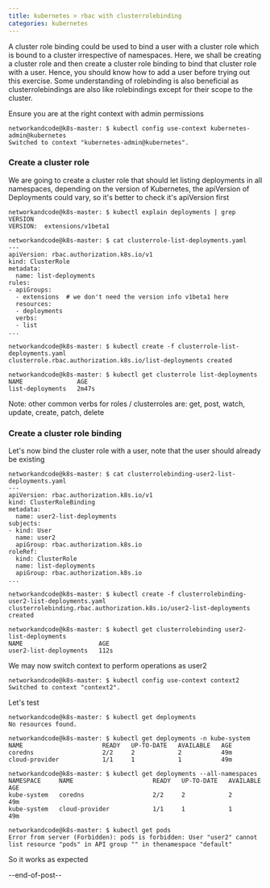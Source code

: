 ```yaml
---
title: kubernetes > rbac with clusterrolebinding
categories: kubernetes
---
```


A cluster role binding could be used to bind a user with a cluster role which is bound to a cluster irrespective of 
namespaces. Here, we shall be creating a cluster role and then create a cluster role binding to bind that cluster role 
with a user. Hence, you should know how to add a user before trying out this exercise. Some understanding of rolebinding is 
also beneficial as clusterrolebindings are also like rolebindings except for their scope to the cluster.

Ensure you are at the right context with admin permissions
```
networkandcode@k8s-master: $ kubectl config use-context kubernetes-admin@kubernetes
Switched to context "kubernetes-admin@kubernetes".
```

### Create a cluster role
We are going to create a cluster role that should let listing deployments in all namespaces, depending on the version 
of Kubernetes, the apiVersion of Deployments could vary, so it's better to check it's apiVersion first
```
networkandcode@k8s-master: $ kubectl explain deployments | grep VERSION
VERSION:  extensions/v1beta1

networkandcode@k8s-master: $ cat clusterrole-list-deployments.yaml
---
apiVersion: rbac.authorization.k8s.io/v1
kind: ClusterRole
metadata:
  name: list-deployments
rules:
- apiGroups:
  - extensions  # we don't need the version info v1beta1 here
  resources:
  - deployments
  verbs:
  - list
...

networkandcode@k8s-master: $ kubectl create -f clusterrole-list-deployments.yaml
clusterrole.rbac.authorization.k8s.io/list-deployments created

networkandcode@k8s-master: $ kubectl get clusterrole list-deployments
NAME               AGE
list-deployments   2m47s
```

Note: other common verbs for roles / clusterroles are: get, post, watch, update, create, patch, delete

### Create a cluster role binding
Let's now bind the cluster role with a user, note that the user should already be existing
```
networkandcode@k8s-master: $ cat clusterrolebinding-user2-list-deployments.yaml
---
apiVersion: rbac.authorization.k8s.io/v1
kind: ClusterRoleBinding
metadata:
  name: user2-list-deployments
subjects:
- kind: User
  name: user2
  apiGroup: rbac.authorization.k8s.io
roleRef:
  kind: ClusterRole
  name: list-deployments
  apiGroup: rbac.authorization.k8s.io
...

networkandcode@k8s-master: $ kubectl create -f clusterrolebinding-user2-list-deployments.yaml
clusterrolebinding.rbac.authorization.k8s.io/user2-list-deployments created

networkandcode@k8s-master: $ kubectl get clusterrolebinding user2-list-deployments
NAME                     AGE
user2-list-deployments   112s
```

We may now switch context to perform operations as user2
```
networkandcode@k8s-master: $ kubectl config use-context context2
Switched to context "context2".
```

Let's test
```
networkandcode@k8s-master: $ kubectl get deployments
No resources found.

networkandcode@k8s-master: $ kubectl get deployments -n kube-system
NAME                      READY   UP-TO-DATE   AVAILABLE   AGE
coredns                   2/2     2            2           49m
cloud-provider            1/1     1            1           49m

networkandcode@k8s-master: $ kubectl get deployments --all-namespaces
NAMESPACE     NAME                      READY   UP-TO-DATE   AVAILABLE   AGE
kube-system   coredns                   2/2     2            2           49m
kube-system   cloud-provider            1/1     1            1           49m

networkandcode@k8s-master: $ kubectl get pods
Error from server (Forbidden): pods is forbidden: User "user2" cannot list resource "pods" in API group "" in thenamespace "default"
``` 
So it works as expected

--end-of-post--
